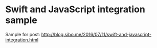 # Swift and JavaScript integration sample

Sample for post: <http://blog.sibo.me/2016/07/11/swift-and-javascript-integration.html>
